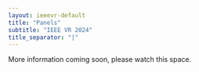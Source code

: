 ```yaml
---
layout: ieeevr-default
title: "Panels"
subtitle: "IEEE VR 2024"
title_separator: "|"
---
```


<div>
    <p>
        More information coming soon, please watch this space.
    </p>
    </div>
     <script> /***

    
<h1 id="cfp-panels"> Call for Panels </h1>

<p>
    <strong style="color: black">IEEE VR 2024: the 31<sup>st</sup> IEEE Conference on Virtual Reality and 3D User Interfaces</strong><br />
        March 16-20, 2024 | Orlando, Florida USA
</p>

<h2 id="important-dates"> Important Dates </h2>
<ul>
    <li><b>January 12th, 2024:</b> Proposals due</li>
    <li><b>January 20th, 2024:</b> Notification of results</li>
    <li><b>February 1st, 2024:</b> One-page Panel description due</li>
</ul>

<h2 id="Overview">Overview</h2>
<p>
    IEEE VR 2024 is looking for creative proposals for a variety of engaging panels. We are hoping to host panels covering academic, industrial and consumer interests in VR, AR, MR and 3D User Interfaces. Panels are designed to generate lively discussions incorporating differing points of view around significant, emergent, or controversial topics. Panel sessions should not be structured as a series of individual, stand-alone presentations, but rather should address thought-provoking material that is presented in a lively manner. Panels should not be used to present a commercial product, nor be limited to the views of one individual. The goal should be to involve all panel participants and engage the audience as much as possible.
</p>
<p>
    Interested parties are invited to submit proposals for interactive panel sessions. Panel sessions are 90 minutes long and we encourage proposers to plan for your panelists’ presentations/introductory remarks to take less than 30 minutes of that time. We also suggest that your panel have a moderator who is not one of the panelists and who will introduce the panel, serve as session chair, and ask initial questions before opening up questions to the group. You do not need to have identified a moderator before submitting your proposal, the Panels Co-Chairs can help you find a moderator if your panel is selected.
</p>

<h2 id="submission-guidelines">Submission Guidelines</h2> 
<!-- <div class="notice--info">
    <b class="notice--text">Important.</b> Submission guidelines have changed this year!
</div> -->

<p>
    Panel proposals should be submitted electronically to <a href="mailto:panels2024@ieeevr.org">panels2024@ieeevr.org</a> and should include:
</p>

<ul>
    <li>A title for the panel session</li>
    <li>A brief description of the overall issues to be discussed (500 words or less)</li>
    <li>The names, contact information, and short (100 words or less) biographies for the organizer and each panelist. Panelists should come from multiple organizations. Panelists from industry can be offered a complimentary one-day registration, other panelists and the moderator should be registered normally.</li>
</ul>
    
<p>
    We will publish a one-page description of the panel in the proceedings. The event will be hybrid and as a panel it will be live, to enable speakers and the audience to discuss the covered topics.
</p>

<h2 id="contact"> Contact Chairs </h2>
<p>
For more information and inquiries, please contact the Panels Chairs at <i class="fas fa-fw fa-envelope-square emailIcon" style=""></i><i class="emailText">panels2024 [at] ieeevr.org</i>:
</p>
<ul>   
    <li>Jian Chen ‒ The Ohio State University, USA</li>
    <li>Henry B.L. Duh ‒ La Trobe University, Australia</li>
    <li>Xin Tong  ‒ Microsoft Research Asia China</li>
</ul>

</div>
***/</script>
